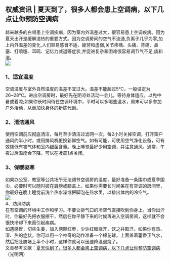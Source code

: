 ## 权威资讯 | 夏天到了，很多人都会患上空调病，以下几点让你预防空调病  
越来越多的白领患上空调疾病，因为室内外温差过大，很容易患上空调疾病。因为夏天出汗是缓解湿热的重要方式。因为空调房间的空气不流通,负离子几乎为零,加上内外温差的变化,人们容易感冒不适、疲劳和虚弱,关节疼痛、头痛、背痛、鼻塞、打喷嚏、耳鸣、记忆力减退等症状,并促进复杂和困难很容易调节气不足,痰和湿。  
![](http://cdncms.v-keep.cn/wp-content/uploads/2020/07/timg-95.jpg)  
### 1、适宜温度  
空调温度与室外自然温度的温差不宜过大。温差不能超过5℃，一般设定为26~28℃。进出空调房时，最好先在阴凉处活动一会儿，等待身体适应，以免中暑或着凉;如果你长时间待在空调环境中，平时可以多喝些温水，周末可以多参加户外活动，从而加快身体的新陈代谢。  
### 2、清洁通风  
使用空调前应彻底清洁，每月至少清洁过滤网一次。每2小时关掉空调，打开窗户通风约半小时，或用排风机更换新鲜空气。如有可能，可使用空气净化设备，可有效降低有害气体和室内细菌含量。晚上睡觉最好少用空调，并注意通风。通常，午夜过后温度会下降，可以在凌晨1点关闭。  
### 3、保暖驱寒  
如果办公室、教室等公共场所无法调节空调房的温度，最好准备一条围巾或夏季围巾，必要时可以随时披在肩膀或膝盖上。如果你需要长时间呆在有空调的房间里，你最好在晚上睡觉前洗个热水澡或把脚泡在热水里，以排出体内的冷空气。  
![](http://cdncms.v-keep.cn/wp-content/uploads/2020/07/u37623985782586637581fm26gp0.jpg)  
4、防风防病  
在有空调的环境中工作和学习。不要让排气口的冷空气直接吹到你身上。当你出汗时，你最好先把衣服擦干，然后在你平静下来的时候再进入空调房间，这样就不会很快冷却下来而引起疾病。  
如遇感冒，切些生姜，加入两颗红枣，少许红糖烧开，饮之并取汗。如果你有热、湿、热的症状，你可以用一个神奇的动作准备一个棉花球，上面盖着藿香正气水，然后把肚脐堵上半个小时，这样你就可以迅速降温退烧了。  
文章参考文献：<a href="https://m.gmw.cn/toutiao/2020-04/09/content_123341735.htm?tt_group_id=6813623783723631117">夏天快到了，很多人都会患上空调病，以下几点让你预防空调病</a>（光明网）  
